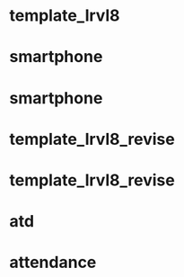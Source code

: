 # template_lrvl8
# smartphone
# smartphone
# template_lrvl8_revise
# template_lrvl8_revise
# atd
# attendance
